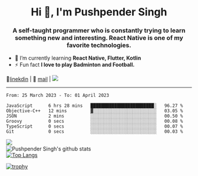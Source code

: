 <h1 align="center">Hi 👋, I'm Pushpender Singh</h1>
<h3 align="center">A self-taught programmer who is constantly trying to learn something new and interesting. React Native is one of my favorite technologies.</h3>

- 🌱 I’m currently learning **React Native, Flutter, Kotlin**
- ⚡ Fun fact **I love to play Badminton and Football.**

👔[linekdin](https://www.linkedin.com/in/pushpender-singh-240061202/) | 📧 [mail](mailto:pushpendersingh694@gmail.com) | ![](https://komarev.com/ghpvc/?username=pushpender-singh-ap&color=blue)


---

<!--START_SECTION:waka-->

```text
From: 25 March 2023 - To: 01 April 2023

JavaScript      6 hrs 28 mins   ████████████████████████░   96.27 %
Objective-C++   12 mins         ▓░░░░░░░░░░░░░░░░░░░░░░░░   03.05 %
JSON            2 mins          ░░░░░░░░░░░░░░░░░░░░░░░░░   00.50 %
Groovy          0 secs          ░░░░░░░░░░░░░░░░░░░░░░░░░   00.08 %
TypeScript      0 secs          ░░░░░░░░░░░░░░░░░░░░░░░░░   00.07 %
Git             0 secs          ░░░░░░░░░░░░░░░░░░░░░░░░░   00.03 %
```

<!--END_SECTION:waka-->

<img align="left" src="https://github-readme-streak-stats.herokuapp.com/?user=pushpender-singh-ap&theme=dark" /></br>
![Pushpender Singh's github stats](https://github-readme-stats.vercel.app/api?username=pushpender-singh-ap&show_icons=true&theme=radical&count_private=true)</br>
[![Top Langs](https://github-readme-stats.vercel.app/api/top-langs/?username=pushpender-singh-ap&theme=radical)](https://github.com/pushpender-singh-ap/github-readme-stats)

[![trophy](https://github-profile-trophy.vercel.app/?username=pushpender-singh-ap&theme=radical)](https://github.com/pushpender-singh-ap/pushpender-singh-ap)
